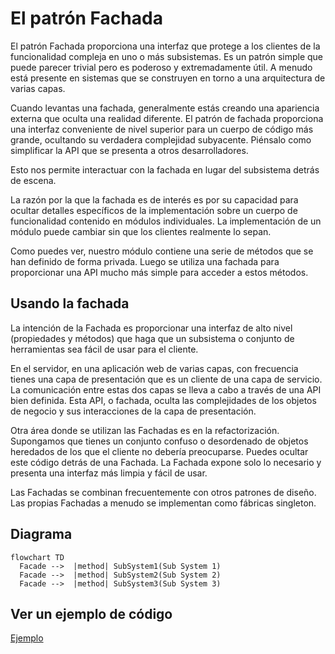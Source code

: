 # El patrón Fachada

El patrón Fachada proporciona una interfaz que protege a los clientes de la funcionalidad compleja en uno o más subsistemas. Es un patrón simple que puede parecer trivial pero es poderoso y extremadamente útil. A menudo está presente en sistemas que se construyen en torno a una arquitectura de varias capas.

Cuando levantas una fachada, generalmente estás creando una apariencia externa que oculta una realidad diferente. El patrón de fachada proporciona una interfaz conveniente de nivel superior para un cuerpo de código más grande, ocultando su verdadera complejidad subyacente. Piénsalo como simplificar la API que se presenta a otros desarrolladores.

Esto nos permite interactuar con la fachada en lugar del subsistema detrás de escena.

La razón por la que la fachada es de interés es por su capacidad para ocultar detalles específicos de la implementación sobre un cuerpo de funcionalidad contenido en módulos individuales. La implementación de un módulo puede cambiar sin que los clientes realmente lo sepan.

Como puedes ver, nuestro módulo contiene una serie de métodos que se han definido de forma privada. Luego se utiliza una fachada para proporcionar una API mucho más simple para acceder a estos métodos.

## Usando la fachada

La intención de la Fachada es proporcionar una interfaz de alto nivel (propiedades y métodos) que haga que un subsistema o conjunto de herramientas sea fácil de usar para el cliente.

En el servidor, en una aplicación web de varias capas, con frecuencia tienes una capa de presentación que es un cliente de una capa de servicio. La comunicación entre estas dos capas se lleva a cabo a través de una API bien definida. Esta API, o fachada, oculta las complejidades de los objetos de negocio y sus interacciones de la capa de presentación.

Otra área donde se utilizan las Fachadas es en la refactorización. Supongamos que tienes un conjunto confuso o desordenado de objetos heredados de los que el cliente no debería preocuparse. Puedes ocultar este código detrás de una Fachada. La Fachada expone solo lo necesario y presenta una interfaz más limpia y fácil de usar.

Las Fachadas se combinan frecuentemente con otros patrones de diseño. Las propias Fachadas a menudo se implementan como fábricas singleton.

## Diagrama


```mermaid
flowchart TD
  Facade -->  |method| SubSystem1(Sub System 1)
  Facade -->  |method| SubSystem2(Sub System 2)
  Facade -->  |method| SubSystem3(Sub System 3)
```

## Ver un ejemplo de código
[Ejemplo](./facade.ts)